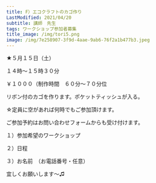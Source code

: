 ```yaml
---
title: F）エコクラフトのカゴ作り
LastModified: 2021/04/20
subtitle: 講師　先生
tags: ワークショップ参加者募集
title_image: /img/tori5.png
image: /img/7e258907-3f9d-4aae-9ab6-76f2a1b477b3.jpeg
---
```

★５月１５日（土）

１４時～１５時３０分

￥１０００（制作時間　６０分～７０分位

リボン付のカゴを作ります。ポケットティッシュが入る。

☆定員に空があれば何時でもご参加頂けます。

ご参加予約はお問い合わせフォームからも受け付けます。

１）参加希望のワークショップ

２）日程

３）お名前　（お電話番号・任意）

宜しくお願いします～♫